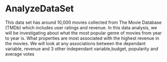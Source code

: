 # AnalyzeDataSet
This data set has around 10,000 movies collected from The Movie Database (TMDb) which includes user ratings and revenue. In this data analysis, we will be investigating about what the most popular genre of movies from year to year is.
What properties are most associated with the highest revenue in the movies. We will look at any associations between the dependant variable, revenue and 3 other independant variable,budget, popularity and average votes 


